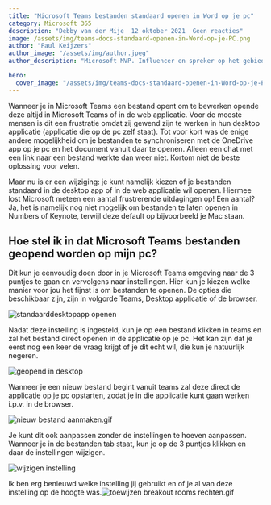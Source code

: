 ```yaml
---
title: "Microsoft Teams bestanden standaard openen in Word op je pc"
category: Microsoft 365
description: "Debby van der Mije  12 oktober 2021  Geen reacties"
image: /assets/img/teams-docs-standaard-openen-in-Word-op-je-PC.png
author: "Paul Keijzers"
author_image: "/assets/img/author.jpeg"
author_description: "Microsoft MVP. Influencer en spreker op het gebied van Microsoft Teams en SharePoint."

hero:
  cover_image: "/assets/img/teams-docs-standaard-openen-in-Word-op-je-PC.png"
---
```


Wanneer je in Microsoft Teams een bestand opent om te bewerken opende deze altijd in Microsoft Teams of in de web applicatie. Voor de meeste mensen is dit een frustratie omdat zij gewend zijn te werken in hun desktop applicatie (applicatie die op de pc zelf staat). Tot voor kort was de enige andere mogelijkheid om je bestanden te synchroniseren met de OneDrive app op je pc en het document vanuit daar te openen. Alleen een chat met een link naar een bestand werkte dan weer niet. Kortom niet de beste oplossing voor velen.

Maar nu is er een wijziging: je kunt namelijk kiezen of je bestanden standaard in de desktop app of in de web applicatie wil openen. Hiermee lost Microsoft meteen een aantal frustrerende uitdagingen op! Een aantal? Ja, het is namelijk nog niet mogelijk om bestanden te laten openen in Numbers of Keynote, terwijl deze default op bijvoorbeeld je Mac staan.

## Hoe stel ik in dat Microsoft Teams bestanden geopend worden op mijn pc?

Dit kun je eenvoudig doen door in je Microsoft Teams omgeving naar de 3 puntjes te gaan en vervolgens naar instellingen. Hier kun je kiezen welke manier voor jou het fijnst is om bestanden te openen. De opties die beschikbaar zijn, zijn in volgorde Teams, Desktop applicatie of de browser.

![standaarddesktopapp openen](/assets/img/standaarddesktopapp.gif)

Nadat deze instelling is ingesteld, kun je op een bestand klikken in teams en zal het bestand direct openen in de applicatie op je pc. Het kan zijn dat je eerst nog een keer de vraag krijgt of je dit echt wil, die kun je natuurlijk negeren.

![geopend in desktop](/assets/img/geopend-in-desktop-1.gif)

Wanneer je een nieuw bestand begint vanuit teams zal deze direct de applicatie op je pc opstarten, zodat je in die applicatie kunt gaan werken i.p.v. in de browser.

![nieuw bestand aanmaken.gif](/assets/img/nieuw-bestand-aanmaken.gif)

Je kunt dit ook aanpassen zonder de instellingen te hoeven aanpassen. Wanneer je in de bestanden tab staat, kun je op de 3 puntjes klikken en daar de instellingen wijzigen.

![wijzigen instelling](/assets/img/wijzigen-instelling.gif)

Ik ben erg benieuwd welke instelling jij gebruikt en of je al van deze instelling op de hoogte was.![toewijzen breakout rooms rechten.gif](/assets/img/toewijzen-breakout-rooms-rechten.gif)
